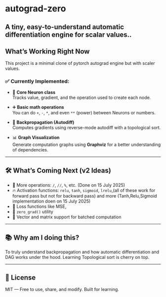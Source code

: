 # autograd-zero
A tiny, easy-to-understand automatic differentiation engine for scalar values..
---

##  What’s Working Right Now

This project is a minimal clone of pytorch autograd engine but with scaler values.

### ✅ Currently Implemented:

- 🧩 **Core Neuron class**  
  Tracks value, gradient, and the operation used to create each node.

- ➕ **Basic math operations**  
  You can do `+`, `-`, `*`, and even `**` (power) between Neurons or numbers.

- 🔁 **Backpropagation (Autodiff)**  
  Computes gradients using reverse-mode autodiff with a topological sort.

- 📊 **Graph Visualization**  
  Generate computation graphs using **Graphviz** for a better understanding of dependencies.

---

## 🛠️ What’s Coming Next (v2 Ideas)

- 🔢 More operations: `/`, `//`, `%`, etc.
  (Done on 15 July 2025) 
- 🔥 Activation functions: `relu`, `tanh`, `sigmoid`, `lrelu`,(all of these work for forward pass but not for backward pass) and more
  (Tanh,Relu,Sigmoid implementation doen on 15 July 2025) 
- 🎯 Loss functions like MSE,
- 🧹 `zero_grad()` utility  
- 🧮 Vector and matrix support for batched computation

---

## 📚 Why am I doing this?

To truly understand backpropagation and how automatic differentiation and DAG works under the hood.
Learning Topological sort is cherry on top.

---

## 📄 License

MIT — Free to use, share, and modify. Built for learning.
